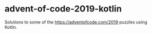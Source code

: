 # advent-of-code-2019-kotlin

Solutions to some of the https://adventofcode.com/2019 puzzles using Kotlin.



